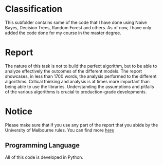 # Classification
This subfolder contains some of the code that I have done using Naive Bayes, Decision Trees, Random Forest and others. As of now, I have only added the code done for my course in the master degree.

# Report
The nature of this task is not to build the perfect algorithm, but to be able to analyze effectively the outcomes of the different models. The report showcases, in less than 1700 words, the analysis performed to the different algorithms. Critical thinking and analysis is at times more important than being able to use the libraries. Understanding the assumptions and pitfalls of the various algorithms is crucial to production-grade developments.

# Notice
Please make sure that if you use any part of the report that you abide by the University of Melbourne rules.
You can find more [here](http://academicintegrity.unimelb.edu.au/)

## Programming Language
All of this code is developed in Python.